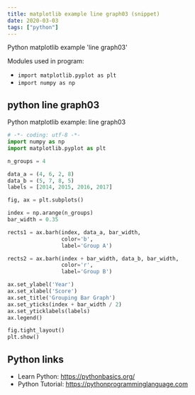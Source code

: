 ```yaml
---
title: matplotlib example line graph03 (snippet)
date: 2020-03-03
tags: ["python"]
---
```

Python matplotlib example 'line graph03'


Modules used in program: 
* `import matplotlib.pyplot as plt`
* `import numpy as np`

## python line graph03

Python matplotlib example: line graph03

```python
# -*- coding: utf-8 -*-
import numpy as np
import matplotlib.pyplot as plt

n_groups = 4

data_a = (4, 6, 2, 8)
data_b = (5, 7, 8, 5)
labels = [2014, 2015, 2016, 2017]

fig, ax = plt.subplots()

index = np.arange(n_groups)
bar_width = 0.35

rects1 = ax.barh(index, data_a, bar_width,
                 color='b',
                 label='Group A')

rects2 = ax.barh(index + bar_width, data_b, bar_width,
                 color='r',
                 label='Group B')

ax.set_ylabel('Year')
ax.set_xlabel('Score')
ax.set_title('Grouping Bar Graph')
ax.set_yticks(index + bar_width / 2)
ax.set_yticklabels(labels)
ax.legend()

fig.tight_layout()
plt.show()


```

## Python links

- Learn Python: https://pythonbasics.org/
- Python Tutorial: https://pythonprogramminglanguage.com
